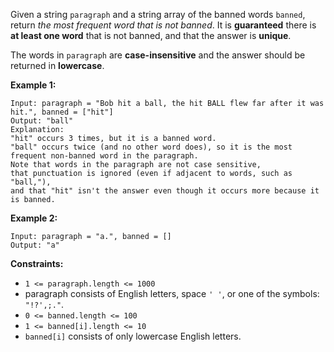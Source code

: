 Given a string `paragraph` and a string array of the banned words `banned`,
return _the most frequent word that is not banned_. It is **guaranteed** there
is **at least one word** that is not banned, and that the answer is
**unique**.

The words in `paragraph` are **case-insensitive** and the answer should be
returned in **lowercase**.



**Example 1:**

    
    
    Input: paragraph = "Bob hit a ball, the hit BALL flew far after it was hit.", banned = ["hit"]
    Output: "ball"
    Explanation: 
    "hit" occurs 3 times, but it is a banned word.
    "ball" occurs twice (and no other word does), so it is the most frequent non-banned word in the paragraph. 
    Note that words in the paragraph are not case sensitive,
    that punctuation is ignored (even if adjacent to words, such as "ball,"), 
    and that "hit" isn't the answer even though it occurs more because it is banned.
    

**Example 2:**

    
    
    Input: paragraph = "a.", banned = []
    Output: "a"
    



**Constraints:**

  * `1 <= paragraph.length <= 1000`
  * paragraph consists of English letters, space `' '`, or one of the symbols: `"!?',;."`.
  * `0 <= banned.length <= 100`
  * `1 <= banned[i].length <= 10`
  * `banned[i]` consists of only lowercase English letters.

